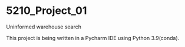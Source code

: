 # 5210_Project_01
Uninformed warehouse search

This project is being written in a Pycharm IDE using Python 3.9(conda).
